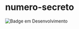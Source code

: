 # numero-secreto

![Badge em Desenvolvimento](http://img.shields.io/static/v1?label=STATUS&message=EM%20DESENVOLVIMENTO&color=GREEN&style=for-the-badge)
